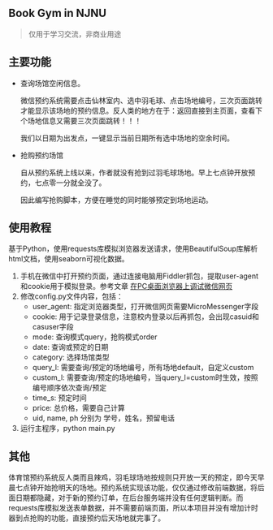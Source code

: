 ## Book Gym in NJNU

> 仅用于学习交流，非商业用途

## 主要功能

* 查询场馆空闲信息。

  微信预约系统需要点击仙林室内、选中羽毛球、点击场地编号，三次页面跳转才能显示该场地的预约信息。反人类的地方在于：返回直接到主页面，查看下个场地信息又需要三次页面跳转！！！

  我们以日期为出发点，一键显示当前日期所有选中场地的空余时间。

* 抢购预约场馆

  自从预约系统上线以来，作者就没有抢到过羽毛球场地。早上七点钟开放预约，七点零一分就全没了。

  因此编写抢购脚本，方便在睡觉的同时能够预定到场地运动。

## 使用教程

基于Python，使用requests库模拟浏览器发送请求，使用BeautifulSoup库解析html文档，使用seaborn可视化数据。

1. 手机在微信中打开预约页面，通过连接电脑用Fiddler抓包，提取user-agent和cookie用于模拟登录。参考文章 [在PC桌面浏览器上调试微信网页](http://caibaojian.com/toutiao/5457/)
2. 修改config.py文件内容，包括：
   * user_agent: 指定浏览器类型，打开微信网页需要MicroMessenger字段
   * cookie: 用于记录登录信息，注意校内登录以后再抓包，会出现casuid和casuser字段
   * mode: 查询模式query，抢购模式order
   * date: 查询或预定的日期
   * category: 选择场馆类型
   * query_l: 需要查询/预定的场地编号，所有场地default，自定义custom
   * custom_l: 需要查询/预定的场地编号，当query_l=custom时生效，按照编号顺序依次查询/预定
   * time_s: 预定时间
   * price: 总价格，需要自己计算
   * uid, name, ph 分别为 学号，姓名，预留电话
3. 运行主程序，python main.py

## 其他

体育馆预约系统反人类而且辣鸡，羽毛球场地按规则只开放一天的预定，即今天早晨七点钟开始抢明天的场地。预约系统实现该功能，仅仅通过修改前端数据，将后面日期都隐藏，对于新的预约订单，在后台服务端并没有任何逻辑判断。而requests库模拟发送表单数据，并不需要前端页面，所以本项目并没有增加计时器到点抢购的功能，直接预约后天场地就完事了。